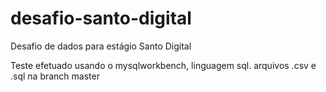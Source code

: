 # desafio-santo-digital
Desafio de dados para estágio Santo Digital

Teste efetuado usando o mysqlworkbench, linguagem sql.
arquivos .csv e .sql na branch master
